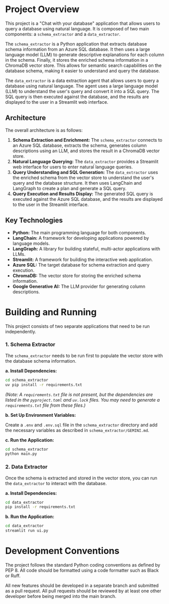 # Project Overview

This project is a "Chat with your database" application that allows users to query a database using natural language. It is composed of two main components: a `schema_extractor` and a `data_extractor`.

The `schema_extractor` is a Python application that extracts database schema information from an Azure SQL database. It then uses a large language model (LLM) to generate descriptive explanations for each column in the schema. Finally, it stores the enriched schema information in a ChromaDB vector store. This allows for semantic search capabilities on the database schema, making it easier to understand and query the database.

The `data_extractor` is a data extraction agent that allows users to query a database using natural language. The agent uses a large language model (LLM) to understand the user's query and convert it into a SQL query. The SQL query is then executed against the database, and the results are displayed to the user in a Streamlit web interface.

## Architecture

The overall architecture is as follows:

1.  **Schema Extraction and Enrichment:** The `schema_extractor` connects to an Azure SQL database, extracts the schema, generates column descriptions using an LLM, and stores the result in a ChromaDB vector store.
2.  **Natural Language Querying:** The `data_extractor` provides a Streamlit web interface for users to enter natural language queries.
3.  **Query Understanding and SQL Generation:** The `data_extractor` uses the enriched schema from the vector store to understand the user's query and the database structure. It then uses LangChain and LangGraph to create a plan and generate a SQL query.
4.  **Query Execution and Results Display:** The generated SQL query is executed against the Azure SQL database, and the results are displayed to the user in the Streamlit interface.

## Key Technologies

*   **Python:** The main programming language for both components.
*   **LangChain:** A framework for developing applications powered by language models.
*   **LangGraph:** A library for building stateful, multi-actor applications with LLMs.
*   **Streamlit:** A framework for building the interactive web application.
*   **Azure SQL:** The target database for schema extraction and query execution.
*   **ChromaDB:** The vector store for storing the enriched schema information.
*   **Google Generative AI:** The LLM provider for generating column descriptions.

# Building and Running

This project consists of two separate applications that need to be run independently.

### 1. Schema Extractor

The `schema_extractor` needs to be run first to populate the vector store with the database schema information.

**a. Install Dependencies:**

```bash
cd schema_extractor
uv pip install -r requirements.txt
```
*(Note: A `requirements.txt` file is not present, but the dependencies are listed in the `pyproject.toml` and `uv.lock` files. You may need to generate a `requirements.txt` file from these files.)*

**b. Set Up Environment Variables:**

Create a `.env` and `.env.sql` file in the `schema_extractor` directory and add the necessary variables as described in `schema_extractor/GEMINI.md`.

**c. Run the Application:**

```bash
cd schema_extractor
python main.py
```

### 2. Data Extractor

Once the schema is extracted and stored in the vector store, you can run the `data_extractor` to interact with the database.

**a. Install Dependencies:**

```bash
cd data_extractor
pip install -r requirements.txt
```

**b. Run the Application:**

```bash
cd data_extractor
streamlit run ui.py
```

# Development Conventions

The project follows the standard Python coding conventions as defined by PEP 8. All code should be formatted using a code formatter such as Black or Ruff.

All new features should be developed in a separate branch and submitted as a pull request. All pull requests should be reviewed by at least one other developer before being merged into the main branch.
